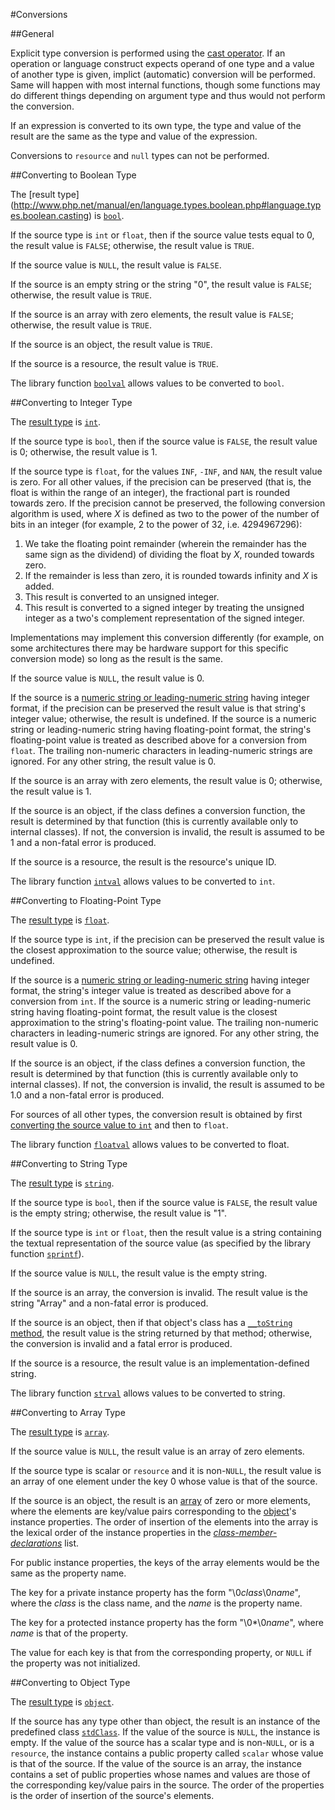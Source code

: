 #Conversions

##General

Explicit type conversion is performed using the [cast operator](10-expressions.md#cast-operator).
If an operation or language construct expects operand of one type and a value of another type is given,
implict (automatic) conversion will be performed. Same will happen with most internal functions, though some
functions may do different things depending on argument type and thus would not perform the conversion.

If an expression is converted to its own type, the type and value of the
result are the same as the type and value of the expression.

Conversions to `resource` and `null` types can not be performed.

##Converting to Boolean Type

The [result type] (http://www.php.net/manual/en/language.types.boolean.php#language.types.boolean.casting) is [`bool`](05-types.md#the-boolean-type).

If the source type is `int` or `float`, then if the source value tests equal
to 0, the result value is `FALSE`; otherwise, the result value is `TRUE`.

If the source value is `NULL`, the result value is `FALSE`.

If the source is an empty string or the string "0", the result value is
`FALSE`; otherwise, the result value is `TRUE`.

If the source is an array with zero elements, the result value is `FALSE`;
otherwise, the result value is `TRUE`.

If the source is an object, the result value is `TRUE`.

If the source is a resource, the result value is `TRUE`.

The library function [`boolval`](http://www.php.net/boolval) allows values to be converted to
`bool`.

##Converting to Integer Type

The [result type](http://www.php.net/manual/en/language.types.integer.php#language.types.integer.casting)  is [`int`](05-types.md#the-integer-type).

If the source type is `bool`, then if the source value is `FALSE`, the
result value is 0; otherwise, the result value is 1.

If the source type is `float`, for the values `INF`, `-INF`, and `NAN`, the
result value is zero. For all other values, if the
precision can be preserved (that is, the float is within the range of an
integer), the fractional part is rounded towards zero. If the precision cannot
be preserved, the following conversion algorithm is used, where *X* is
defined as two to the power of the number of bits in an integer (for example,
2 to the power of 32, i.e. 4294967296):

 1. We take the floating point remainder (wherein the remainder has the same
    sign as the dividend) of dividing the float by *X*, rounded towards zero.
 2. If the remainder is less than zero, it is rounded towards
    infinity and *X* is added.
 3. This result is converted to an unsigned integer.
 4. This result is converted to a signed integer by treating the unsigned
    integer as a two's complement representation of the signed integer.

Implementations may implement this conversion differently (for example, on some
architectures there may be hardware support for this specific conversion mode)
so long as the result is the same.

If the source value is `NULL`, the result value is 0.

If the source is a [numeric string or leading-numeric string](05-types.md#the-string-type)
having integer format, if the precision can be preserved the result
value is that string's integer value; otherwise, the result is
undefined. If the source is a numeric string or leading-numeric string
having floating-point format, the string's floating-point value is
treated as described above for a conversion from `float`. The trailing
non-numeric characters in leading-numeric strings are ignored.  For any
other string, the result value is 0.

If the source is an array with zero elements, the result value is 0;
otherwise, the result value is 1.

If the source is an object, if the class defines a conversion function,
the result is determined by that function (this is currently available only to internal classes).
If not, the conversion is invalid, the result is assumed to be 1 and a non-fatal error is produced.

If the source is a resource, the result is the resource's unique ID.

The library function [`intval`](http://php.net/manual/function.intval.php) allows values
to be converted to `int`.

##Converting to Floating-Point Type

The [result type](http://www.php.net/manual/en/language.types.float.php#language.types.float.casting) is [`float`](05-types.md#the-floating-point-type).

If the source type is `int`, if the precision can be preserved the result
value is the closest approximation to the source value; otherwise, the
result is undefined.

If the source is a [numeric string or leading-numeric string](05-types.md#the-string-type)
having integer format, the string's integer value is treated as
described above for a conversion from `int`. If the source is a numeric
string or leading-numeric string having floating-point format, the
result value is the closest approximation to the string's floating-point
value. The trailing non-numeric characters in leading-numeric strings
are ignored. For any other string, the result value is 0.

If the source is an object, if the class defines a conversion function,
the result is determined by that function (this is currently available only to internal classes).
If not, the conversion is invalid, the result is assumed to be 1.0 and a non-fatal error is produced.

For sources of all other types, the conversion result is obtained by first
[converting the source value to `int`](#converting-to-integer-type) and then to `float`.

The library function [`floatval`](http://www.php.net/floatval) allows values to be converted to
float.

##Converting to String Type

The [result type](http://www.php.net/manual/en/language.types.string.php#language.types.string.casting) is [`string`](05-types.md#the-string-type).

If the source type is `bool`, then if the source value is `FALSE`, the
result value is the empty string; otherwise, the result value is "1".

If the source type is `int` or `float`, then the result value is a string
containing the textual representation of the source value (as specified
by the library function [`sprintf`](http://www.php.net/sprintf)).

If the source value is `NULL`, the result value is the empty string.

If the source is an array, the conversion is invalid. The result value is
the string "Array" and a non-fatal error is produced.

If the source is an object, then if that object's class has a
[`__toString` method](14-classes.md#method-__tostring), the result value is the string returned
by that method; otherwise, the conversion is invalid and a fatal error is produced.

If the source is a resource, the result value is an
implementation-defined string.

The library function [`strval`](http://www.php.net/strval) allows values to be converted to
string.

##Converting to Array Type

The [result type](http://www.php.net/manual/en/language.types.array.php#language.types.array.casting) is [`array`](05-types.md#the-array-type).

If the source value is `NULL`, the result value is an array of zero
elements.

If the source type is scalar or `resource` and it is non-`NULL`, the result value is
an array of one element under the key 0 whose value is that of the source.

If the source is an object, the result is
an [array](http://php.net/manual/language.types.array.php) of
zero or more elements, where the elements are key/value pairs
corresponding to the
[object](http://php.net/manual/language.types.object.php)'s
instance properties. The order of insertion of the elements into the
array is the lexical order of the instance properties in the
[*class-member-declarations*](14-classes.md#class-members) list.

For public instance properties, the keys of the array elements would
be the same as the property name.

The key for a private instance property has the form "\\0*class*\\0*name*",
where the *class* is the class name, and the *name* is the property name.

The key for a protected instance property has the form "\\0\*\\0*name*",
where *name* is that of the property.

The value for each key is that from the corresponding property, or `NULL` if
the property was not initialized.

##Converting to Object Type

The [result type](http://www.php.net/manual/en/language.types.object.php#language.types.object.casting) is [`object`](05-types.md#objects).

If the source has any type other than object, the result is an instance
of the predefined class [`stdClass`](14-classes.md#class-stdclass). If the value of the source
is `NULL`, the instance is empty. If the value of the source has a scalar
type and is non-`NULL`, or is a `resource`, the instance contains a public property called
`scalar` whose value is that of the source. If the value of the source is
an array, the instance contains a set of public properties whose names
and values are those of the corresponding key/value pairs in the source.
The order of the properties is the order of insertion of the source's
elements.
